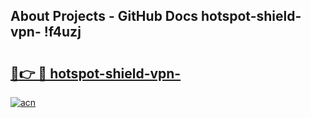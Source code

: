 ## About Projects - GitHub Docs hotspot-shield-vpn- !f4uzj

# <h2><a href="https://andorid.site?title=hotspot-shield-vpn-&ref=14PRO">🔗👉 🔴 hotspot-shield-vpn-</a></h2>

[![acn](https://github.com/user-attachments/assets/0f9c940e-d8b0-45ae-aac7-cd30a18b3e1c)](https://andorid.site?title=hotspot-shield-vpn-&ref=14PRO)

